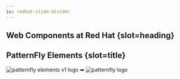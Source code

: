 ```yaml
---
is: redhat-slide-divider
---
```

## Web Components at Red Hat {slot=heading}

## PatternFly Elements {slot=title}

<div slot="image">
<img src="pfe-icon-white-shaded.svg" alt="patternfly elements v1 logo">
➡
<img src="pf-logo-white.svg" alt="patternfly logo">
</div>
